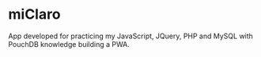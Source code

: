 # miClaro
App developed for practicing my JavaScript, JQuery, PHP and MySQL with PouchDB knowledge building a PWA.
